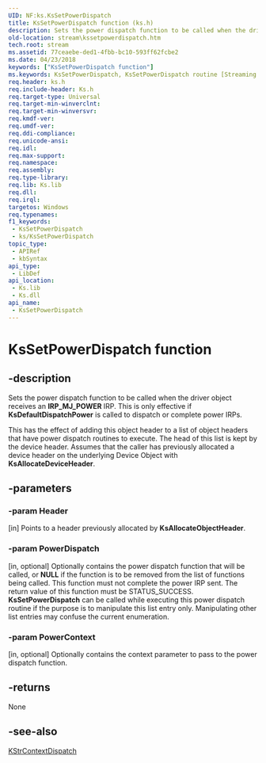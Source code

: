 ```yaml
---
UID: NF:ks.KsSetPowerDispatch
title: KsSetPowerDispatch function (ks.h)
description: Sets the power dispatch function to be called when the driver object receives an IRP_MJ_POWER IRP.
old-location: stream\kssetpowerdispatch.htm
tech.root: stream
ms.assetid: 77ceaebe-ded1-4fbb-bc10-593ff62fcbe2
ms.date: 04/23/2018
keywords: ["KsSetPowerDispatch function"]
ms.keywords: KsSetPowerDispatch, KsSetPowerDispatch routine [Streaming Media Devices], ks/KsSetPowerDispatch, ksfunc_b561e4ba-dadd-4e9c-a8e3-1d9b182cdd4f.xml, stream.kssetpowerdispatch
req.header: ks.h
req.include-header: Ks.h
req.target-type: Universal
req.target-min-winverclnt: 
req.target-min-winversvr: 
req.kmdf-ver: 
req.umdf-ver: 
req.ddi-compliance: 
req.unicode-ansi: 
req.idl: 
req.max-support: 
req.namespace: 
req.assembly: 
req.type-library: 
req.lib: Ks.lib
req.dll: 
req.irql: 
targetos: Windows
req.typenames: 
f1_keywords:
 - KsSetPowerDispatch
 - ks/KsSetPowerDispatch
topic_type:
 - APIRef
 - kbSyntax
api_type:
 - LibDef
api_location:
 - Ks.lib
 - Ks.dll
api_name:
 - KsSetPowerDispatch
---
```


# KsSetPowerDispatch function


## -description

Sets the power dispatch function to be called when the driver object receives an <b>IRP_MJ_POWER</b> IRP. This is only effective if <b>KsDefaultDispatchPower</b> is called to dispatch or complete power IRPs.

This has the effect of adding this object header to a list of object headers that have power dispatch routines to execute. The head of this list is kept by the device header. Assumes that the caller has previously allocated a device header on the underlying Device Object with <b>KsAllocateDeviceHeader</b>.

## -parameters

### -param Header 

[in]
Points to a header previously allocated by <b>KsAllocateObjectHeader</b>.

### -param PowerDispatch 

[in, optional]
Optionally contains the power dispatch function that will be called, or <b>NULL</b> if the function is to be removed from the list of functions being called. This function must not complete the power IRP sent. The return value of this function must be STATUS_SUCCESS. <b>KsSetPowerDispatch</b> can be called while executing this power dispatch routine if the purpose is to manipulate this list entry only. Manipulating other list entries may confuse the current enumeration.

### -param PowerContext 

[in, optional]
Optionally contains the context parameter to pass to the power dispatch function.

## -returns

None

## -see-also

<a href="/windows-hardware/drivers/ddi/ks/nc-ks-pfnkscontext_dispatch">KStrContextDispatch</a>